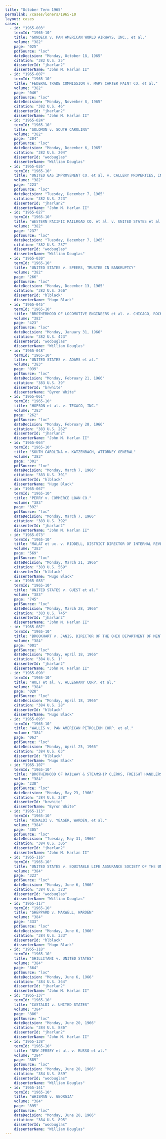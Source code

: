 ```yaml
---
title: "October Term 1965"
permalink: /cases/loners/1965-10
layout: cases
cases:
  - id: "1965-003"
    termId: "1965-10"
    title: "GONDECK v. PAN AMERICAN WORLD AIRWAYS, INC., et al."
    volume: "382"
    page: "025"
    pdfSource: "loc"
    dateDecision: "Monday, October 18, 1965"
    citation: "382 U.S. 25"
    dissenterId: "jharlan2"
    dissenterName: "John M. Harlan II"
  - id: "1965-007"
    termId: "1965-10"
    title: "FEDERAL TRADE COMMISSION v. MARY CARTER PAINT CO. et al."
    volume: "382"
    page: "046"
    pdfSource: "loc"
    dateDecision: "Monday, November 8, 1965"
    citation: "382 U.S. 46"
    dissenterId: "jharlan2"
    dissenterName: "John M. Harlan II"
  - id: "1965-024"
    termId: "1965-10"
    title: "SOLOMON v. SOUTH CAROLINA"
    volume: "382"
    page: "204"
    pdfSource: "loc"
    dateDecision: "Monday, December 6, 1965"
    citation: "382 U.S. 204"
    dissenterId: "wodouglas"
    dissenterName: "William Douglas"
  - id: "1965-026"
    termId: "1965-10"
    title: "UNITED GAS IMPROVEMENT CO. et al. v. CALLERY PROPERTIES, INC., et al."
    volume: "382"
    page: "223"
    pdfSource: "loc"
    dateDecision: "Tuesday, December 7, 1965"
    citation: "382 U.S. 223"
    dissenterId: "jharlan2"
    dissenterName: "John M. Harlan II"
  - id: "1965-027"
    termId: "1965-10"
    title: "WESTERN PACIFIC RAILROAD CO. et al. v. UNITED STATES et al."
    volume: "382"
    page: "237"
    pdfSource: "loc"
    dateDecision: "Tuesday, December 7, 1965"
    citation: "382 U.S. 237"
    dissenterId: "wodouglas"
    dissenterName: "William Douglas"
  - id: "1965-030"
    termId: "1965-10"
    title: "UNITED STATES v. SPEERS, TRUSTEE IN BANKRUPTCY"
    volume: "382"
    page: "266"
    pdfSource: "loc"
    dateDecision: "Monday, December 13, 1965"
    citation: "382 U.S. 266"
    dissenterId: "hlblack"
    dissenterName: "Hugo Black"
  - id: "1965-045"
    termId: "1965-10"
    title: "BROTHERHOOD OF LOCOMOTIVE ENGINEERS et al. v. CHICAGO, ROCK ISLAND & PACIFIC RAILROAD CO. et al."
    volume: "382"
    page: "423"
    pdfSource: "loc"
    dateDecision: "Monday, January 31, 1966"
    citation: "382 U.S. 423"
    dissenterId: "wodouglas"
    dissenterName: "William Douglas"
  - id: "1965-048"
    termId: "1965-10"
    title: "UNITED STATES v. ADAMS et al."
    volume: "383"
    page: "039"
    pdfSource: "loc"
    dateDecision: "Monday, February 21, 1966"
    citation: "383 U.S. 39"
    dissenterId: "brwhite"
    dissenterName: "Byron White"
  - id: "1965-061"
    termId: "1965-10"
    title: "HOPSON et al. v. TEXACO, INC."
    volume: "383"
    page: "262"
    pdfSource: "loc"
    dateDecision: "Monday, February 28, 1966"
    citation: "383 U.S. 262"
    dissenterId: "jharlan2"
    dissenterName: "John M. Harlan II"
  - id: "1965-064"
    termId: "1965-10"
    title: "SOUTH CAROLINA v. KATZENBACH, ATTORNEY GENERAL"
    volume: "383"
    page: "301"
    pdfSource: "loc"
    dateDecision: "Monday, March 7, 1966"
    citation: "383 U.S. 301"
    dissenterId: "hlblack"
    dissenterName: "Hugo Black"
  - id: "1965-067"
    termId: "1965-10"
    title: "PERRY v. COMMERCE LOAN CO."
    volume: "383"
    page: "392"
    pdfSource: "loc"
    dateDecision: "Monday, March 7, 1966"
    citation: "383 U.S. 392"
    dissenterId: "jharlan2"
    dissenterName: "John M. Harlan II"
  - id: "1965-073"
    termId: "1965-10"
    title: "MALAT et ux. v. RIDDELL, DISTRICT DIRECTOR OF INTERNAL REVENUE"
    volume: "383"
    page: "569"
    pdfSource: "loc"
    dateDecision: "Monday, March 21, 1966"
    citation: "383 U.S. 569"
    dissenterId: "hlblack"
    dissenterName: "Hugo Black"
  - id: "1965-083"
    termId: "1965-10"
    title: "UNITED STATES v. GUEST et al."
    volume: "383"
    page: "745"
    pdfSource: "loc"
    dateDecision: "Monday, March 28, 1966"
    citation: "383 U.S. 745"
    dissenterId: "jharlan2"
    dissenterName: "John M. Harlan II"
  - id: "1965-087"
    termId: "1965-10"
    title: "BROOKHART v. JANIS, DIRECTOR OF THE OHIO DEPARTMENT OF MENTAL HYGIENE AND CORRECTION"
    volume: "384"
    page: "001"
    pdfSource: "loc"
    dateDecision: "Monday, April 18, 1966"
    citation: "384 U.S. 1"
    dissenterId: "jharlan2"
    dissenterName: "John M. Harlan II"
  - id: "1965-090"
    termId: "1965-10"
    title: "HOLT et al. v. ALLEGHANY CORP. et al."
    volume: "384"
    page: "028"
    pdfSource: "loc"
    dateDecision: "Monday, April 18, 1966"
    citation: "384 U.S. 28"
    dissenterId: "hlblack"
    dissenterName: "Hugo Black"
  - id: "1965-093"
    termId: "1965-10"
    title: "WALLIS v. PAN AMERICAN PETROLEUM CORP. et al."
    volume: "384"
    page: "063"
    pdfSource: "loc"
    dateDecision: "Monday, April 25, 1966"
    citation: "384 U.S. 63"
    dissenterId: "hlblack"
    dissenterName: "Hugo Black"
  - id: "1965-107"
    termId: "1965-10"
    title: "BROTHERHOOD OF RAILWAY & STEAMSHIP CLERKS, FREIGHT HANDLERS, EXPRESS & STATION EMPLOYEES, AFL-CIO, et al. v. FLORIDA EAST COAST RAILWAY CO."
    volume: "384"
    page: "238"
    pdfSource: "loc"
    dateDecision: "Monday, May 23, 1966"
    citation: "384 U.S. 238"
    dissenterId: "brwhite"
    dissenterName: "Byron White"
  - id: "1965-113"
    termId: "1965-10"
    title: "RINALDI v. YEAGER, WARDEN, et al."
    volume: "384"
    page: "305"
    pdfSource: "loc"
    dateDecision: "Tuesday, May 31, 1966"
    citation: "384 U.S. 305"
    dissenterId: "jharlan2"
    dissenterName: "John M. Harlan II"
  - id: "1965-116"
    termId: "1965-10"
    title: "UNITED STATES v. EQUITABLE LIFE ASSURANCE SOCIETY OF THE UNITED STATES"
    volume: "384"
    page: "323"
    pdfSource: "loc"
    dateDecision: "Monday, June 6, 1966"
    citation: "384 U.S. 323"
    dissenterId: "wodouglas"
    dissenterName: "William Douglas"
  - id: "1965-117"
    termId: "1965-10"
    title: "SHEPPARD v. MAXWELL, WARDEN"
    volume: "384"
    page: "333"
    pdfSource: "loc"
    dateDecision: "Monday, June 6, 1966"
    citation: "384 U.S. 333"
    dissenterId: "hlblack"
    dissenterName: "Hugo Black"
  - id: "1965-118"
    termId: "1965-10"
    title: "SHILLITANI v. UNITED STATES"
    volume: "384"
    page: "364"
    pdfSource: "loc"
    dateDecision: "Monday, June 6, 1966"
    citation: "384 U.S. 364"
    dissenterId: "jharlan2"
    dissenterName: "John M. Harlan II"
  - id: "1965-137"
    termId: "1965-10"
    title: "CASTALDI v. UNITED STATES"
    volume: "384"
    page: "886"
    pdfSource: "loc"
    dateDecision: "Monday, June 20, 1966"
    citation: "384 U.S. 886"
    dissenterId: "jharlan2"
    dissenterName: "John M. Harlan II"
  - id: "1965-138"
    termId: "1965-10"
    title: "NEW JERSEY et al. v. RUSSO et al."
    volume: "384"
    page: "889"
    pdfSource: "loc"
    dateDecision: "Monday, June 20, 1966"
    citation: "384 U.S. 889"
    dissenterId: "wodouglas"
    dissenterName: "William Douglas"
  - id: "1965-141"
    termId: "1965-10"
    title: "WHISMAN v. GEORGIA"
    volume: "384"
    page: "895"
    pdfSource: "loc"
    dateDecision: "Monday, June 20, 1966"
    citation: "384 U.S. 895"
    dissenterId: "wodouglas"
    dissenterName: "William Douglas"
---
```

